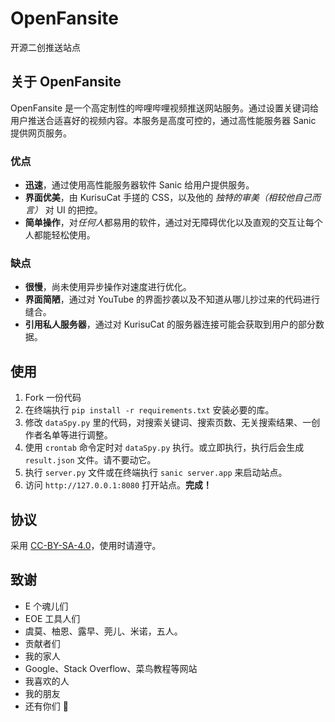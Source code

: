 # OpenFansite

开源二创推送站点

## 关于 OpenFansite

OpenFansite 是一个高定制性的哔哩哔哩视频推送网站服务。通过设置关键词给用户推送合适喜好的视频内容。本服务是高度可控的，通过高性能服务器 Sanic 提供网页服务。

### 优点

- **迅速**，通过使用高性能服务器软件 Sanic 给用户提供服务。
- **界面优美**，由 KurisuCat 手搓的 CSS，以及他的 *独特的审美（相较他自己而言）* 对 UI 的把控。
- **简单操作**，对*任何人*都易用的软件，通过对无障碍优化以及直观的交互让每个人都能轻松使用。

### 缺点

- **很慢**，尚未使用异步操作对速度进行优化。
- **界面简陋**，通过对 YouTube 的界面抄袭以及不知道从哪儿抄过来的代码进行缝合。
- **引用私人服务器**，通过对 KurisuCat 的服务器连接可能会获取到用户的部分数据。

## 使用

1. Fork 一份代码
2. 在终端执行 `pip install -r requirements.txt` 安装必要的库。
3. 修改 `dataSpy.py` 里的代码，对搜索关键词、搜索页数、无关搜索结果、一创作者名单等进行调整。
4. 使用 `crontab` 命令定时对 `dataSpy.py` 执行。或立即执行，执行后会生成 `result.json` 文件。请不要动它。
5. 执行 `server.py` 文件或在终端执行 `sanic server.app` 来启动站点。
6. 访问 `http://127.0.0.1:8080` 打开站点。**完成！**

## 协议

采用 [CC-BY-SA-4.0](https://github.com/OpenEOELOL/OpenFansite/blob/main/LICENSE)，使用时请遵守。

## 致谢

- E 个魂儿们
- EOE 工具人们
- 虞莫、柚恩、露早、莞儿、米诺，五人。
- 贡献者们
- 我的家人
- Google、Stack Overflow、菜鸟教程等网站
- 我喜欢的人
- 我的朋友
- 还有你们 🥰
